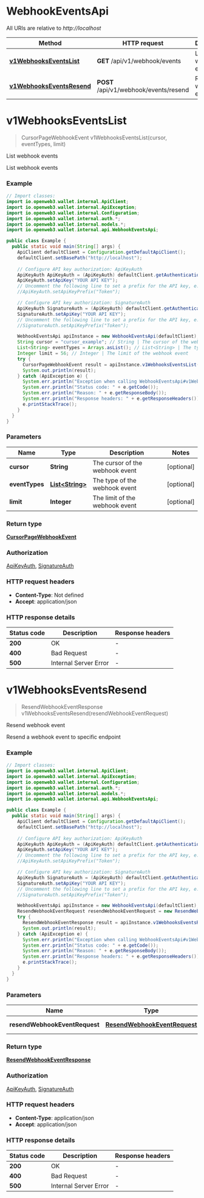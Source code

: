 # WebhookEventsApi

All URIs are relative to *http://localhost*

Method | HTTP request | Description
------------- | ------------- | -------------
[**v1WebhooksEventsList**](WebhookEventsApi.md#v1WebhooksEventsList) | **GET** /api/v1/webhook/events | List webhook events
[**v1WebhooksEventsResend**](WebhookEventsApi.md#v1WebhooksEventsResend) | **POST** /api/v1/webhook/events/resend | Resend webhook event


<a name="v1WebhooksEventsList"></a>
# **v1WebhooksEventsList**
> CursorPageWebhookEvent v1WebhooksEventsList(cursor, eventTypes, limit)

List webhook events

List webhook events

### Example
```java
// Import classes:
import io.openweb3.wallet.internal.ApiClient;
import io.openweb3.wallet.internal.ApiException;
import io.openweb3.wallet.internal.Configuration;
import io.openweb3.wallet.internal.auth.*;
import io.openweb3.wallet.internal.models.*;
import io.openweb3.wallet.internal.api.WebhookEventsApi;

public class Example {
  public static void main(String[] args) {
    ApiClient defaultClient = Configuration.getDefaultApiClient();
    defaultClient.setBasePath("http://localhost");
    
    // Configure API key authorization: ApiKeyAuth
    ApiKeyAuth ApiKeyAuth = (ApiKeyAuth) defaultClient.getAuthentication("ApiKeyAuth");
    ApiKeyAuth.setApiKey("YOUR API KEY");
    // Uncomment the following line to set a prefix for the API key, e.g. "Token" (defaults to null)
    //ApiKeyAuth.setApiKeyPrefix("Token");

    // Configure API key authorization: SignatureAuth
    ApiKeyAuth SignatureAuth = (ApiKeyAuth) defaultClient.getAuthentication("SignatureAuth");
    SignatureAuth.setApiKey("YOUR API KEY");
    // Uncomment the following line to set a prefix for the API key, e.g. "Token" (defaults to null)
    //SignatureAuth.setApiKeyPrefix("Token");

    WebhookEventsApi apiInstance = new WebhookEventsApi(defaultClient);
    String cursor = "cursor_example"; // String | The cursor of the webhook event
    List<String> eventTypes = Arrays.asList(); // List<String> | The type of the webhook event
    Integer limit = 56; // Integer | The limit of the webhook event
    try {
      CursorPageWebhookEvent result = apiInstance.v1WebhooksEventsList(cursor, eventTypes, limit);
      System.out.println(result);
    } catch (ApiException e) {
      System.err.println("Exception when calling WebhookEventsApi#v1WebhooksEventsList");
      System.err.println("Status code: " + e.getCode());
      System.err.println("Reason: " + e.getResponseBody());
      System.err.println("Response headers: " + e.getResponseHeaders());
      e.printStackTrace();
    }
  }
}
```

### Parameters

Name | Type | Description  | Notes
------------- | ------------- | ------------- | -------------
 **cursor** | **String**| The cursor of the webhook event | [optional]
 **eventTypes** | [**List&lt;String&gt;**](String.md)| The type of the webhook event | [optional]
 **limit** | **Integer**| The limit of the webhook event | [optional]

### Return type

[**CursorPageWebhookEvent**](CursorPageWebhookEvent.md)

### Authorization

[ApiKeyAuth](../README.md#ApiKeyAuth), [SignatureAuth](../README.md#SignatureAuth)

### HTTP request headers

 - **Content-Type**: Not defined
 - **Accept**: application/json

### HTTP response details
| Status code | Description | Response headers |
|-------------|-------------|------------------|
**200** | OK |  -  |
**400** | Bad Request |  -  |
**500** | Internal Server Error |  -  |

<a name="v1WebhooksEventsResend"></a>
# **v1WebhooksEventsResend**
> ResendWebhookEventResponse v1WebhooksEventsResend(resendWebhookEventRequest)

Resend webhook event

Resend a webhook event to specific endpoint

### Example
```java
// Import classes:
import io.openweb3.wallet.internal.ApiClient;
import io.openweb3.wallet.internal.ApiException;
import io.openweb3.wallet.internal.Configuration;
import io.openweb3.wallet.internal.auth.*;
import io.openweb3.wallet.internal.models.*;
import io.openweb3.wallet.internal.api.WebhookEventsApi;

public class Example {
  public static void main(String[] args) {
    ApiClient defaultClient = Configuration.getDefaultApiClient();
    defaultClient.setBasePath("http://localhost");
    
    // Configure API key authorization: ApiKeyAuth
    ApiKeyAuth ApiKeyAuth = (ApiKeyAuth) defaultClient.getAuthentication("ApiKeyAuth");
    ApiKeyAuth.setApiKey("YOUR API KEY");
    // Uncomment the following line to set a prefix for the API key, e.g. "Token" (defaults to null)
    //ApiKeyAuth.setApiKeyPrefix("Token");

    // Configure API key authorization: SignatureAuth
    ApiKeyAuth SignatureAuth = (ApiKeyAuth) defaultClient.getAuthentication("SignatureAuth");
    SignatureAuth.setApiKey("YOUR API KEY");
    // Uncomment the following line to set a prefix for the API key, e.g. "Token" (defaults to null)
    //SignatureAuth.setApiKeyPrefix("Token");

    WebhookEventsApi apiInstance = new WebhookEventsApi(defaultClient);
    ResendWebhookEventRequest resendWebhookEventRequest = new ResendWebhookEventRequest(); // ResendWebhookEventRequest | The request
    try {
      ResendWebhookEventResponse result = apiInstance.v1WebhooksEventsResend(resendWebhookEventRequest);
      System.out.println(result);
    } catch (ApiException e) {
      System.err.println("Exception when calling WebhookEventsApi#v1WebhooksEventsResend");
      System.err.println("Status code: " + e.getCode());
      System.err.println("Reason: " + e.getResponseBody());
      System.err.println("Response headers: " + e.getResponseHeaders());
      e.printStackTrace();
    }
  }
}
```

### Parameters

Name | Type | Description  | Notes
------------- | ------------- | ------------- | -------------
 **resendWebhookEventRequest** | [**ResendWebhookEventRequest**](ResendWebhookEventRequest.md)| The request |

### Return type

[**ResendWebhookEventResponse**](ResendWebhookEventResponse.md)

### Authorization

[ApiKeyAuth](../README.md#ApiKeyAuth), [SignatureAuth](../README.md#SignatureAuth)

### HTTP request headers

 - **Content-Type**: application/json
 - **Accept**: application/json

### HTTP response details
| Status code | Description | Response headers |
|-------------|-------------|------------------|
**200** | OK |  -  |
**400** | Bad Request |  -  |
**500** | Internal Server Error |  -  |

